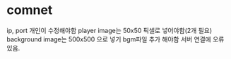 # comnet
ip, port 개인이 수정해야함
player image는 50x50 픽셀로 넣어야함(2개 필요)
background image는 500x500 으로 넣기
bgm파일 추가 해야함
서버 연결에 오류있음.
